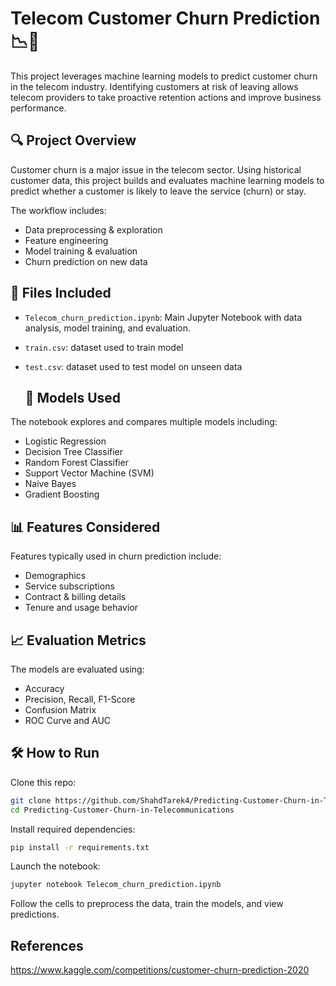 # Telecom Customer Churn Prediction 📉📱

This project leverages machine learning models to predict customer churn in the telecom industry. Identifying customers at risk of leaving allows telecom providers to take proactive retention actions and improve business performance.

## 🔍 Project Overview
Customer churn is a major issue in the telecom sector. Using historical customer data, this project builds and evaluates machine learning models to predict whether a customer is likely to leave the service (churn) or stay.

The workflow includes:

- Data preprocessing & exploration
- Feature engineering
- Model training & evaluation
- Churn prediction on new data

## 📁 Files Included
- `Telecom_churn_prediction.ipynb`: Main Jupyter Notebook with data analysis, model training, and evaluation.
- `train.csv`: dataset used to train model
- `test.csv`: dataset used to test model on unseen data

  ## 🧠 Models Used
The notebook explores and compares multiple models including:

- Logistic Regression
- Decision Tree Classifier
- Random Forest Classifier
- Support Vector Machine (SVM)
- Naive Bayes
- Gradient Boosting

## 📊 Features Considered
Features typically used in churn prediction include:

- Demographics 
- Service subscriptions 
- Contract & billing details 
- Tenure and usage behavior

## 📈 Evaluation Metrics
The models are evaluated using:

- Accuracy
- Precision, Recall, F1-Score
- Confusion Matrix
- ROC Curve and AUC

## 🛠️ How to Run

Clone this repo:
```bash
git clone https://github.com/ShahdTarek4/Predicting-Customer-Churn-in-Telecommunications.git
cd Predicting-Customer-Churn-in-Telecommunications
```

Install required dependencies:
```bash
pip install -r requirements.txt
```

Launch the notebook:
```bash
jupyter notebook Telecom_churn_prediction.ipynb
```

Follow the cells to preprocess the data, train the models, and view predictions.

## References 
https://www.kaggle.com/competitions/customer-churn-prediction-2020

  
